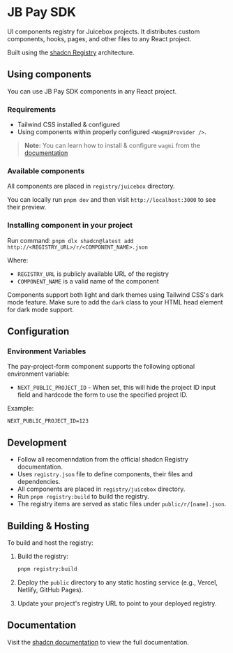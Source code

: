 # JB Pay SDK

UI components registry for Juicebox projects. It distributes custom components, hooks, pages, and other files to any React project.

Built using the [shadcn Registry](https://ui.shadcn.com/docs/registry) architecture.

## Using components

You can use JB Pay SDK components in any React project.

### Requirements

- Tailwind CSS installed & configured
- Using components within properly configured `<WagmiProvider />`.

> **Note:** You can learn how to install & configure `wagmi` from the [documentation](https://wagmi.sh/react/getting-started)

### Available components

All components are placed in `registry/juicebox` directory.

You can locally run `pnpm dev` and then visit `http://localhost:3000` to see their preview.

### Installing component in your project

Run command:
`pnpm dlx shadcn@latest add http://<REGISTRY_URL>/r/<COMPONENT_NAME>.json`

Where:

- `REGISTRY_URL` is publicly available URL of the registry
- `COMPONENT_NAME` is a valid name of the component

Components support both light and dark themes using Tailwind CSS's dark mode feature. Make sure to add the `dark` class to your HTML head element for dark mode support.

## Configuration

### Environment Variables

The pay-project-form component supports the following optional environment variable:

- `NEXT_PUBLIC_PROJECT_ID` - When set, this will hide the project ID input field and hardcode the form to use the specified project ID.

Example:

```env
NEXT_PUBLIC_PROJECT_ID=123
```

## Development

- Follow all recomenndation from the official shadcn Registry documentation.
- Uses `registry.json` file to define components, their files and dependencies.
- All components are placed in `registry/juicebox` directory.
- Run `pnpm registry:build` to build the registry.
- The registry items are served as static files under `public/r/[name].json`.

## Building & Hosting

To build and host the registry:

1. Build the registry:

   ```bash
   pnpm registry:build
   ```

2. Deploy the `public` directory to any static hosting service (e.g., Vercel, Netlify, GitHub Pages).

3. Update your project's registry URL to point to your deployed registry.

## Documentation

Visit the [shadcn documentation](https://ui.shadcn.com/docs/registry) to view the full documentation.
